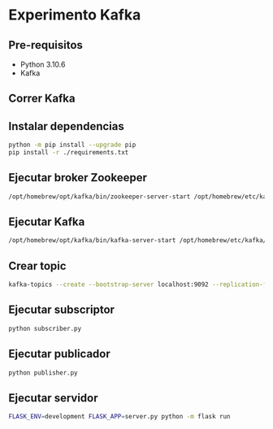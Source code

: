 # Experimento Kafka

## Pre-requisitos

- Python 3.10.6
- Kafka

## Correr Kafka



## Instalar dependencias

```bash
python -m pip install --upgrade pip
pip install -r ./requirements.txt
```

## Ejecutar broker Zookeeper

```bash
/opt/homebrew/opt/kafka/bin/zookeeper-server-start /opt/homebrew/etc/kafka/zookeeper.properties
```

## Ejecutar Kafka

```bash
/opt/homebrew/opt/kafka/bin/kafka-server-start /opt/homebrew/etc/kafka/server.properties
```

## Crear topic

```bash
kafka-topics --create --bootstrap-server localhost:9092 --replication-factor 1 --partitions 1 --topic miso
```

## Ejecutar subscriptor

```bash
python subscriber.py
```

## Ejecutar publicador

```bash
python publisher.py
```

## Ejecutar servidor

```bash
FLASK_ENV=development FLASK_APP=server.py python -m flask run
```